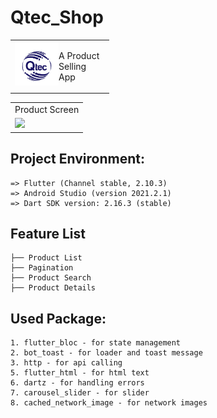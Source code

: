 
  
# Qtec_Shop
<table>
  <tr>
    <td>
      <img src="assets/qtec_logo.png" height=70 align="left"> 
    <p>A Product Selling App
      </p>
    </td>
  </tr>
</table>
<table>
  <tr>
     <td>Product Screen</td>
  </tr>
  <tr>
    <td><img src="https://drive.google.com/uc?export=download&id=1k-0jYNPorJZhZsbn4NqDAmJOHvvBV71w" width=270 ></td>
  </tr>
 </table>

## Project Environment:
```
=> Flutter (Channel stable, 2.10.3)
=> Android Studio (version 2021.2.1)
=> Dart SDK version: 2.16.3 (stable) 
```


## Feature List
```
├── Product List
├── Pagination
├── Product Search
├── Product Details
```

## Used Package:
```
1. flutter_bloc - for state management
2. bot_toast - for loader and toast message
3. http - for api calling
5. flutter_html - for html text
6. dartz - for handling errors
7. carousel_slider - for slider
8. cached_network_image - for network images

```

